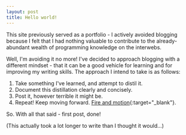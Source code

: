 ```yaml
---
layout: post
title: Hello world!
---
```


This site previously served as a portfolio - I actively avoided blogging because I felt that I had nothing valuable to contribute to the already-abundant wealth of programming knowledge on the interwebs.

Well, I'm avoiding it no more! I've decided to approach blogging with a different mindset - that it can be a good vehicle for learning and for improving my writing skills. The approach I intend to take is as follows:

1. Take something I've learned, and attempt to distil it.
2. Document this distillation clearly and concisely.
3. Post it, however terrible it might be. 
4. Repeat! Keep moving forward. [Fire and motion](https://www.joelonsoftware.com/2002/01/06/fire-and-motion/){:target="_blank"}.

So. With all that said - first post, done!

(This actually took a lot longer to write than I thought it would...)
